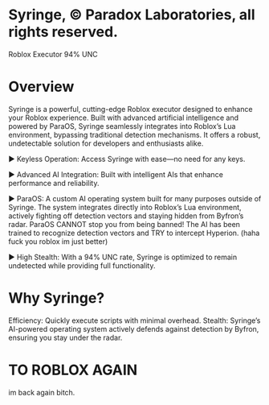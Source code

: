 # Syringe, © Paradox Laboratories, all rights reserved.

Roblox Executor 94% UNC

# Overview

Syringe is a powerful, cutting-edge Roblox executor designed to enhance your Roblox experience. Built with advanced artificial intelligence and powered by ParaOS, Syringe seamlessly integrates into Roblox’s Lua environment, bypassing traditional detection mechanisms. It offers a robust, undetectable solution for developers and enthusiasts alike.

► Keyless Operation: Access Syringe with ease—no need for any keys.

► Advanced AI Integration: Built with intelligent AIs that enhance performance and reliability.

► ParaOS: A custom AI operating system built for many purposes outside of Syringe. The system integrates directly into Roblox’s Lua environment, actively fighting off detection vectors and staying hidden from Byfron’s radar. ParaOS CANNOT stop you from being banned! The AI has been trained to recognize detection vectors and TRY to intercept Hyperion. (haha fuck you roblox im just better)

► High Stealth: With a 94% UNC rate, Syringe is optimized to remain undetected while providing full functionality.

# Why Syringe?
Efficiency: Quickly execute scripts with minimal overhead.
Stealth: Syringe’s AI-powered operating system actively defends against detection by Byfron, ensuring you stay under the radar.

# TO ROBLOX AGAIN

im back again bitch.
